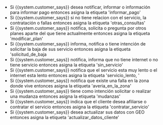 - Si {{system.customer_says}} desea notificar, informar o información para informar pago entonces asigna la etiqueta 'informar_pago'
- Si {{system.customer_says}} si no tiene relacion con el servicio, la contratación o fallas entonces asigna la etiqueta 'otras_consultas'
- Si {{system.customer_says}} notifica, solicita o pregunta por otros planes aparte del que tiene actualmente entonces asigna la etiqueta 'modificar_plan'
- Si {{system.customer_says}} informa, notifica o tiene intención de solicitar la baja de sus servicio entonces asigna la etiqueta 'solicitud_de_baja
- Si {{system.customer_says}} notifica, informa que no tiene internet o no tiene servicio entonces asigna la etiqueta 'sin_servicio'
- Si {{system.customer_says}} notifica que el servicio esta muy lento o el internet esta lento entonces asigna la etiqueta 'servicio_lento, '
- Si {{system.customer_says}} notifica que existe una falla en la zona donde vive entonces asigna la etiqueta 'averia_en_la_zona'
- Si {{system.customer_says}} tiene como intención solicitar o realizar una mudanza entonces asigna la etiqueta 'mudanzas'
- Si {{system.customer_says}} indica que el cliente desea afiliarse o contratar el servicio entonces asigna la etiqueta 'contratar_servicio'
- Si {{system.customer_says}} desea actualizar sus datos con GEO entonces asigna la etiqueta 'actualizar_datos_cliente'
